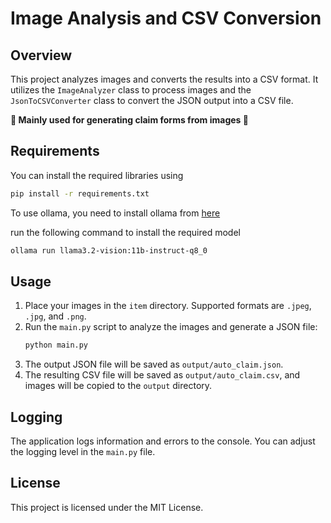 # Image Analysis and CSV Conversion

## Overview
This project analyzes images and converts the results into a CSV format. It utilizes the `ImageAnalyzer` class to process images and the `JsonToCSVConverter` class to convert the JSON output into a CSV file. 

**🤪 Mainly used for generating claim forms from images 🤪**

## Requirements
You can install the required libraries using 
```bash
pip install -r requirements.txt
```

To use ollama, you need to install ollama from [here](https://ollama.com/)

run the following command to install the required model
```bash
ollama run llama3.2-vision:11b-instruct-q8_0
```
## Usage
1. Place your images in the `item` directory. Supported formats are `.jpeg`, `.jpg`, and `.png`.
2. Run the `main.py` script to analyze the images and generate a JSON file:
   ```bash
   python main.py
   ```
3. The output JSON file will be saved as `output/auto_claim.json`.
4. The resulting CSV file will be saved as `output/auto_claim.csv`, and images will be copied to the `output` directory.

## Logging
The application logs information and errors to the console. You can adjust the logging level in the `main.py` file.

## License
This project is licensed under the MIT License.
